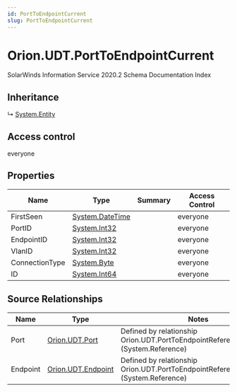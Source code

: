 ```yaml
---
id: PortToEndpointCurrent
slug: PortToEndpointCurrent
---
```


# Orion.UDT.PortToEndpointCurrent

SolarWinds Information Service 2020.2 Schema Documentation Index

## Inheritance

↳ [System.Entity](./../System/Entity)

## Access control

everyone

## Properties

| Name | Type | Summary | Access Control |
| ------ | ------ | ------ | ------ |
| FirstSeen | [System.DateTime](https://docs.microsoft.com/en-us/dotnet/api/system.datetime) |  | everyone |
| PortID | [System.Int32](https://docs.microsoft.com/en-us/dotnet/api/system.int32) |  | everyone |
| EndpointID | [System.Int32](https://docs.microsoft.com/en-us/dotnet/api/system.int32) |  | everyone |
| VlanID | [System.Int32](https://docs.microsoft.com/en-us/dotnet/api/system.int32) |  | everyone |
| ConnectionType | [System.Byte](https://docs.microsoft.com/en-us/dotnet/api/system.byte) |  | everyone |
| ID | [System.Int64](https://docs.microsoft.com/en-us/dotnet/api/system.int64) |  | everyone |

## Source Relationships

| Name | Type | Notes |
| ------ | ------ | ------ |
| Port | [Orion.UDT.Port](./../Orion.UDT/Port) | Defined by relationship Orion.UDT.PortToEndpointReferencesPort (System.Reference) |
| Endpoint | [Orion.UDT.Endpoint](./../Orion.UDT/Endpoint) | Defined by relationship Orion.UDT.PortToEndpointReferencesEndpoint (System.Reference) |

